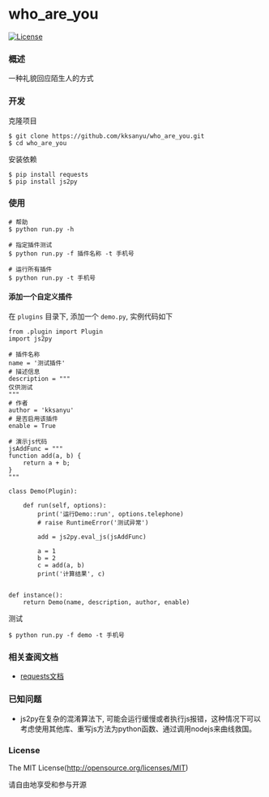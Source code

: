 who_are_you
=====
[![License](https://img.shields.io/github/license/kksanyu/who_are_you)](https://github.com/kksanyu/who_are_you)

### 概述

一种礼貌回应陌生人的方式

### 开发

克隆项目

```shell
$ git clone https://github.com/kksanyu/who_are_you.git
$ cd who_are_you
```

安装依赖

```shell
$ pip install requests
$ pip install js2py
```

### 使用

```shell
# 帮助
$ python run.py -h

# 指定插件测试
$ python run.py -f 插件名称 -t 手机号

# 运行所有插件
$ python run.py -t 手机号
```

#### 添加一个自定义插件

在 `plugins` 目录下, 添加一个 `demo.py`, 实例代码如下

```shell
from .plugin import Plugin
import js2py

# 插件名称
name = '测试插件'
# 描述信息
description = """
仅供测试
""" 
# 作者
author = 'kksanyu'
# 是否启用该插件
enable = True

# 演示js代码
jsAddFunc = """
function add(a, b) {
    return a + b;
}
"""

class Demo(Plugin):

    def run(self, options):
        print('运行Demo::run', options.telephone)
        # raise RuntimeError('测试异常')

        add = js2py.eval_js(jsAddFunc)
        
        a = 1
        b = 2
        c = add(a, b)
        print('计算结果', c)


def instance():
    return Demo(name, description, author, enable)
```

测试

```shell
$ python run.py -f demo -t 手机号
```


### 相关查阅文档

- [requests文档](https://requests.readthedocs.io/)

### 已知问题

- js2py在复杂的混淆算法下, 可能会运行缓慢或者执行js报错，这种情况下可以考虑使用其他库、重写js方法为python函数、通过调用nodejs来曲线救国。

### License

The MIT License(http://opensource.org/licenses/MIT)

请自由地享受和参与开源

